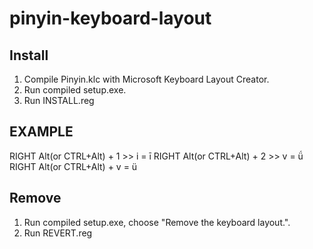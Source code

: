 # pinyin-keyboard-layout

## Install

1. Compile Pinyin.klc with Microsoft Keyboard Layout Creator.
2. Run compiled setup.exe.
3. Run INSTALL.reg

## EXAMPLE

RIGHT Alt(or CTRL+Alt) + 1 >> i = ī
RIGHT Alt(or CTRL+Alt) + 2 >> v = ǘ
RIGHT Alt(or CTRL+Alt) + v = ü

## Remove

1. Run compiled setup.exe, choose "Remove the keyboard layout.".
2. Run REVERT.reg
